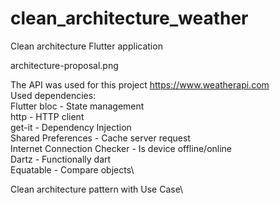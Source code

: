 # clean_architecture_weather

Clean architecture Flutter application

architecture-proposal.png

The API was used for this project https://www.weatherapi.com \
Used dependencies:\
Flutter bloc - State management\
http - HTTP client\
get-it - Dependency Injection\
Shared Preferences - Cache server request\
Internet Connection Checker - Is device offline/online\
Dartz - Functionally dart\
Equatable - Compare objects\

Clean architecture pattern with Use Case\
